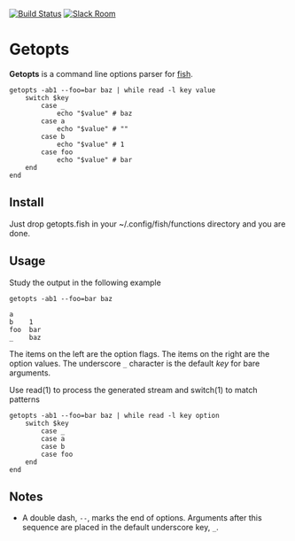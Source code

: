 <a name="getopts"></a>

[![Build Status][travis-badge]][travis-link]
[![Slack Room][slack-badge]][slack-link]

# Getopts

**Getopts** is a command line options parser for [fish].

```fish
getopts -ab1 --foo=bar baz | while read -l key value
    switch $key
        case _
            echo "$value" # baz
        case a
            echo "$value" # ""
        case b
            echo "$value" # 1
        case foo
            echo "$value" # bar
    end
end
```

## Install

Just drop getopts.fish in your ~/.config/fish/functions directory and you are done.

## Usage

Study the output in the following example

```fish
getopts -ab1 --foo=bar baz
```

```
a
b    1
foo  bar
_    baz
```

The items on the left are the option flags. The items on the right are the option values. The underscore `_` character is the default *key* for bare arguments.

Use read(1) to process the generated stream and switch(1) to match patterns

```fish
getopts -ab1 --foo=bar baz | while read -l key option
    switch $key
        case _
        case a
        case b
        case foo
    end
end
```

## Notes

* A double dash, `--`, marks the end of options. Arguments after this sequence are placed in the default underscore key, `_`.

[travis-link]: https://travis-ci.org/fisherman/getopts
[travis-badge]: https://img.shields.io/travis/fisherman/getopts.svg?style=flat-square

[slack-link]: https://fisherman-wharf.herokuapp.com/
[slack-badge]: https://img.shields.io/badge/slack-join%20the%20chat-00B9FF.svg?style=flat-square

[fish]: https://github.com/fish-shell/fish-shell
[Fisherman]: https://github.com/fisherman/fisherman
